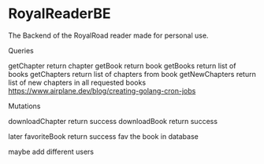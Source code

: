 # RoyalReaderBE
 The Backend of the RoyalRoad reader made for personal use.

Queries

getChapter          return  chapter
getBook             return  book
getBooks            return  list of books
getChapters         return  list of chapters from book
getNewChapters      return  list of new chapters in all requested books https://www.airplane.dev/blog/creating-golang-cron-jobs


Mutations

downloadChapter     return  success
downloadBook        return  success






later
favoriteBook        return  success     fav the book in database

maybe add different users